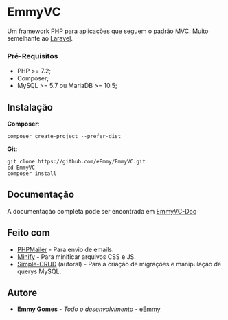 # EmmyVC
Um framework PHP para aplicações que seguem o padrão MVC. Muito semelhante ao [Laravel](https://laravel.com/).

### Pré-Requisitos
- PHP >= 7.2;
- Composer;
- MySQL >= 5.7 ou MariaDB >= 10.5;

## Instalação
**Composer**:
```
composer create-project --prefer-dist
```
**Git**:
```
git clone https://github.com/eEmmy/EmmyVC.git
cd EmmyVC
composer install
```

## Documentação
A documentação completa pode ser encontrada em [EmmyVC-Doc](https://github.com/eEmmy/EmmyVC-Doc/)

## Feito com
* [PHPMailer](https://github.com/PHPMailer/PHPMailer) - Para envio de emails.
* [Minify](https://github.com/mrclay/minify/) - Para minificar arquivos CSS e JS.
* [Simple-CRUD](https://github.com/eEmmy/Simple-CRUD) (autoral) - Para a criação de migrações e manipulação de querys MySQL.

## Autore
* **Emmy Gomes** - *Todo o desenvolvimento* - [eEmmy](https://github.com/eEmmy/)